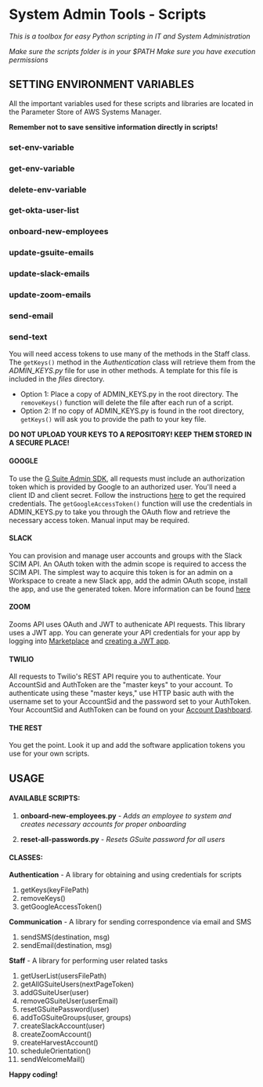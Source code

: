 # System Admin Tools - Scripts
*This is a toolbox for easy Python scripting in IT and System Administration*

*Make sure the scripts folder is in your $PATH*
*Make sure you have execution permissions*

## SETTING ENVIRONMENT VARIABLES
All the important variables used for these scripts and libraries are located in the Parameter Store 
of AWS Systems Manager.
 
**Remember not to save sensitive information directly in scripts!**

### set-env-variable
### get-env-variable
### delete-env-variable

### get-okta-user-list

### onboard-new-employees

### update-gsuite-emails
### update-slack-emails
### update-zoom-emails

### send-email
### send-text

You will need access tokens to use many of the methods in the Staff class. The `getKeys()` method in the *Authentication* class will retrieve them from the *ADMIN_KEYS.py* file for use in other methods. A template for this file is included in the *files* directory.

*  Option 1: Place a copy of ADMIN_KEYS.py in the root directory.  The `removeKeys()` function will delete the file after each run of a script. 
*  Option 2: If no copy of ADMIN_KEYS.py is found in the root directory, `getKeys()` will ask you to provide the path to your key file.

**DO NOT UPLOAD YOUR KEYS TO A REPOSITORY! KEEP THEM STORED IN A SECURE PLACE!**

#### GOOGLE
To use the [G Suite Admin SDK](https://developers.google.com/admin-sdk), all requests must include an authorization token which is provided by 
Google to an authorized user.  You'll need a client ID and client secret.  Follow the instructions [here](https://developers.google.com/admin-sdk/directory/v1/guides/authorizing) to get the required credentials.  The `getGoogleAccessToken()` function will use the credentials in ADMIN_KEYS.py to take you through the OAuth flow and retrieve the necessary access token.  Manual input may be required.

#### SLACK
You can provision and manage user accounts and groups with the Slack SCIM API. An OAuth token with the admin scope is required to access the SCIM API. The simplest way to acquire this token is for an admin on a Workspace to create a new Slack app, add the admin OAuth scope, install the app, and use the generated token.  More information can be found [here](https://api.slack.com/scim)

#### ZOOM
Zooms API uses OAuth and JWT to authenicate API requests. This library uses a JWT app. You can generate your API credentials for your app by logging into [Marketplace](http://marketplace.zoom.us/) and [creating a JWT app](https://marketplace.zoom.us/docs/guides/getting-started/app-types/create-jwt-app).

#### TWILIO
All requests to Twilio's REST API require you to authenticate. Your AccountSid and AuthToken are the "master keys" to your account. To authenticate using these "master keys," use HTTP basic auth with the username set to your AccountSid and the password set to your AuthToken. Your AccountSid and AuthToken can be found on your [Account Dashboard](https://www.twilio.com/console).

#### THE REST
You get the point.  Look it up and add the software application tokens you use for your own scripts.

## USAGE 

#### AVAILABLE SCRIPTS:

1. **onboard-new-employees.py** - *Adds an employee to system and creates necessary accounts for proper onboarding*

2. **reset-all-passwords.py** - *Resets GSuite password for all users*

#### CLASSES:

**Authentication** - A library for obtaining and using credentials for scripts

1. getKeys(keyFilePath)
2. removeKeys()
3. getGoogleAccessToken()

**Communication** - A library for sending correspondence via email and SMS

1. sendSMS(destination, msg)
2. sendEmail(destination, msg)
 
**Staff** - A library for performing user related tasks

1. getUserList(usersFilePath)
2. getAllGSuiteUsers(nextPageToken)
3. addGSuiteUser(user)
4. removeGSuiteUser(userEmail)
5. resetGSuitePassword(user)
6. addToGSuiteGroups(user, groups)
7. createSlackAccount(user)
8. createZoomAccount()
9. createHarvestAccount()
10. scheduleOrientation()
11. sendWelcomeMail()


**Happy coding!**